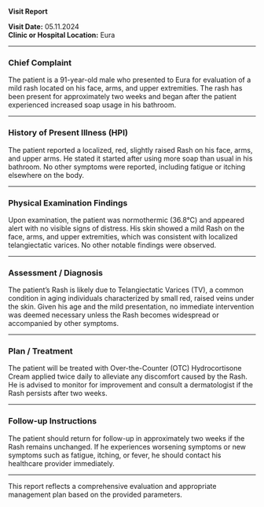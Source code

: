 

**Visit Report**

**Visit Date:** 05.11.2024  
**Clinic or Hospital Location:** Eura  

---

### **Chief Complaint**
The patient is a 91-year-old male who presented to Eura for evaluation of a mild rash located on his face, arms, and upper extremities. The rash has been present for approximately two weeks and began after the patient experienced increased soap usage in his bathroom.

---

### **History of Present Illness (HPI)**
The patient reported a localized, red, slightly raised Rash on his face, arms, and upper arms. He stated it started after using more soap than usual in his bathroom. No other symptoms were reported, including fatigue or itching elsewhere on the body.

---

### **Physical Examination Findings**
Upon examination, the patient was normothermic (36.8°C) and appeared alert with no visible signs of distress. His skin showed a mild Rash on the face, arms, and upper extremities, which was consistent with localized telangiectatic varices. No other notable findings were observed.

---

### **Assessment / Diagnosis**
The patient’s Rash is likely due to Telangiectatic Varices (TV), a common condition in aging individuals characterized by small red, raised veins under the skin. Given his age and the mild presentation, no immediate intervention was deemed necessary unless the Rash becomes widespread or accompanied by other symptoms.

---

### **Plan / Treatment**
The patient will be treated with Over-the-Counter (OTC) Hydrocortisone Cream applied twice daily to alleviate any discomfort caused by the Rash. He is advised to monitor for improvement and consult a dermatologist if the Rash persists after two weeks.

---

### **Follow-up Instructions**
The patient should return for follow-up in approximately two weeks if the Rash remains unchanged. If he experiences worsening symptoms or new symptoms such as fatigue, itching, or fever, he should contact his healthcare provider immediately.

--- 

This report reflects a comprehensive evaluation and appropriate management plan based on the provided parameters.